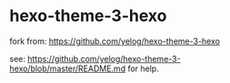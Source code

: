 # hexo-theme-3-hexo

fork from: <https://github.com/yelog/hexo-theme-3-hexo>

see: <https://github.com/yelog/hexo-theme-3-hexo/blob/master/README.md> for help.
